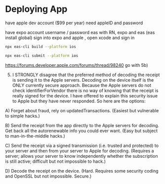 # Deploying App

have apple dev account ($99 per year)
need appleID and password

have expo account
username / password
eas
with RN, expo and eas (eas install global)
sign into expo and apple , open xcode and sign in

<!-- https://docs.expo.dev/submit/ios/ -->

```bash
npx eas-cli build --platform ios
```

```bash
npx eas-cli submit --platform ios
```

https://forums.developer.apple.com/forums/thread/98240
go with 5b)

5. I STRONGLY disagree that the preferred method of decoding the receipt is sending it to the Apple servers. Decoding on the device itself is the ONLY currently secure approach. Because the Apple servers do not check identifierForVendor there is no way of knowing that the receipt is really signed for the device. I have offered to explain this security issue to Apple but they have never responded. So here are the options:

A) Forget about fraud, rely on updatedTransactions. (Easiest but vulnerable to simple hacks.)

B) Send the receipt from the app directly to the Apple servers for decoding. Get back all the autorenewable info you could ever want. (Easy but subject to man-in-the-middle hacks.)

C) Send the receipt via a signed transmission (i.e. trusted and protected) to your server and then from your server to Apple for decoding. (Requires a server; allows your server to know independently whether the subscription is still active; difficult but not impossible to hack.)

D) Decode the receipt on the device. (Hard. Requires some security coding and OpenSSL but not impossible. Secure.)
